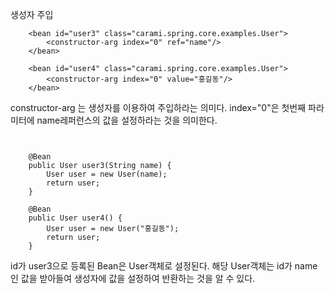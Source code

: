 생성자 주입


```
    <bean id="user3" class="carami.spring.core.examples.User">
        <constructor-arg index="0" ref="name"/>
    </bean>

    <bean id="user4" class="carami.spring.core.examples.User">
        <constructor-arg index="0" value="홍길동"/>
    </bean>
```

constructor-arg 는 생성자를 이용하여 주입하라는 의미다. index="0"은 첫번째 파라미터에 name레퍼런스의 값을 설정하라는 것을 의미한다.


```


    @Bean
    public User user3(String name) {
        User user = new User(name);
        return user;
    }

    @Bean
    public User user4() {
        User user = new User("홍길동");
        return user;
    }
```

id가 user3으로 등록된 Bean은 User객체로 설정된다. 해당 User객체는 id가 name인 값을 받아들여 생성자에 값을 설정하여 반환하는 것을 알 수 있다.